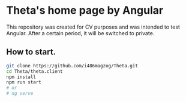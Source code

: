# Theta's home page by Angular
This repository was created for CV purposes and was intended to test Angular. After a certain period, it will be switched to private.

## How to start.
```bash
git clone https://github.com/i486magzog/Theta.git
cd Theta/theta.client
npm install
npm run start
# or
# ng serve
```